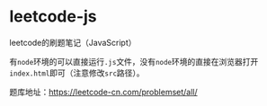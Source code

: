 # leetcode-js

leetcode的刷题笔记（JavaScript）

有`node`环境的可以直接运行`.js`文件，没有`node`环境的直接在浏览器打开`index.html`即可（注意修改`src`路径）。

题库地址：https://leetcode-cn.com/problemset/all/